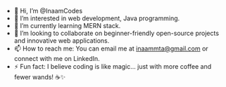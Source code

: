 - 👋 Hi, I’m @InaamCodes  
- 👀 I’m interested in web development, Java programming.  
- 🌱 I’m currently learning MERN stack.  
- 💞️ I’m looking to collaborate on beginner-friendly open-source projects and innovative web applications.  
- 📫 How to reach me: You can email me at inaammta@gmail.com or connect with me on LinkedIn.   
- ⚡ Fun fact: I believe coding is like magic... just with more coffee and fewer wands! ☕✨
